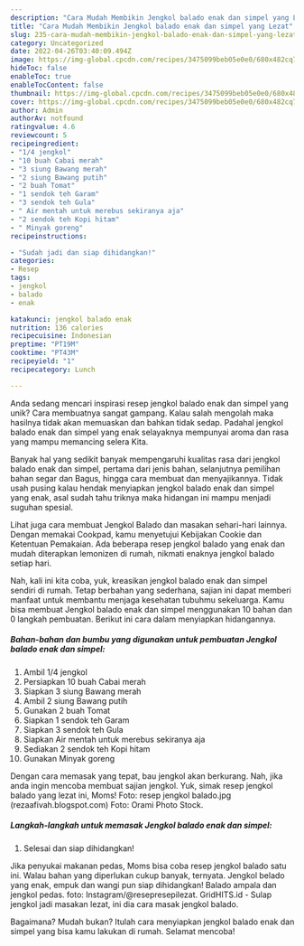 ```yaml
---
description: "Cara Mudah Membikin Jengkol balado enak dan simpel yang Lezat"
title: "Cara Mudah Membikin Jengkol balado enak dan simpel yang Lezat"
slug: 235-cara-mudah-membikin-jengkol-balado-enak-dan-simpel-yang-lezat
category: Uncategorized
date: 2022-04-26T03:40:09.494Z
image: https://img-global.cpcdn.com/recipes/3475099beb05e0e0/680x482cq70/jengkol-balado-enak-dan-simpel-foto-resep-utama.jpg
hideToc: false
enableToc: true
enableTocContent: false
thumbnail: https://img-global.cpcdn.com/recipes/3475099beb05e0e0/680x482cq70/jengkol-balado-enak-dan-simpel-foto-resep-utama.jpg
cover: https://img-global.cpcdn.com/recipes/3475099beb05e0e0/680x482cq70/jengkol-balado-enak-dan-simpel-foto-resep-utama.jpg
author: Admin
authorAv: notfound
ratingvalue: 4.6
reviewcount: 5
recipeingredient:
- "1/4 jengkol"
- "10 buah Cabai merah"
- "3 siung Bawang merah"
- "2 siung Bawang putih"
- "2 buah Tomat"
- "1 sendok teh Garam"
- "3 sendok teh Gula"
- " Air mentah untuk merebus sekiranya aja"
- "2 sendok teh Kopi hitam"
- " Minyak goreng"
recipeinstructions:

- "Sudah jadi dan siap dihidangkan!"
categories:
- Resep
tags:
- jengkol
- balado
- enak

katakunci: jengkol balado enak 
nutrition: 136 calories
recipecuisine: Indonesian
preptime: "PT19M"
cooktime: "PT43M"
recipeyield: "1"
recipecategory: Lunch

---
```





Anda sedang mencari inspirasi resep jengkol balado enak dan simpel yang unik? Cara membuatnya sangat gampang. Kalau salah mengolah maka hasilnya tidak akan memuaskan dan bahkan tidak sedap. Padahal jengkol balado enak dan simpel yang enak selayaknya mempunyai aroma dan rasa yang mampu memancing selera Kita.





Banyak hal yang sedikit banyak mempengaruhi kualitas rasa dari jengkol balado enak dan simpel, pertama dari jenis bahan, selanjutnya pemilihan bahan segar dan Bagus, hingga cara membuat dan menyajikannya. Tidak usah pusing kalau hendak menyiapkan jengkol balado enak dan simpel yang enak,      asal sudah tahu triknya maka hidangan ini mampu menjadi suguhan spesial.














Lihat juga cara membuat Jengkol Balado dan masakan sehari-hari lainnya. Dengan memakai Cookpad, kamu menyetujui Kebijakan Cookie dan Ketentuan Pemakaian. Ada beberapa resep jengkol balado yang enak dan mudah diterapkan lemonizen di rumah, nikmati enaknya jengkol balado setiap hari.






Nah, kali ini kita coba, yuk, kreasikan jengkol balado enak dan simpel sendiri di rumah. Tetap berbahan yang sederhana, sajian ini dapat memberi manfaat untuk membantu menjaga kesehatan tubuhmu sekeluarga. Kamu bisa membuat Jengkol balado enak dan simpel menggunakan 10 bahan dan 0 langkah pembuatan. Berikut ini cara dalam menyiapkan hidangannya.

<!--inarticleads1-->

##### Bahan-bahan dan bumbu yang digunakan untuk pembuatan Jengkol balado enak dan simpel:

1. Ambil 1/4 jengkol
1. Persiapkan 10 buah Cabai merah
1. Siapkan 3 siung Bawang merah
1. Ambil 2 siung Bawang putih
1. Gunakan 2 buah Tomat
1. Siapkan 1 sendok teh Garam
1. Siapkan 3 sendok teh Gula
1. Siapkan  Air mentah untuk merebus sekiranya aja
1. Sediakan 2 sendok teh Kopi hitam
1. Gunakan  Minyak goreng


Dengan cara memasak yang tepat, bau jengkol akan berkurang. Nah, jika anda ingin mencoba membuat sajian jengkol. Yuk, simak resep jengkol balado yang lezat ini, Moms! Foto: resep jengkol balado.jpg (rezaafivah.blogspot.com) Foto: Orami Photo Stock. 

<!--inarticleads2-->

##### Langkah-langkah untuk memasak Jengkol balado enak dan simpel:


1. Selesai dan siap dihidangkan!

Jika penyukai makanan pedas, Moms bisa coba resep jengkol balado satu ini. Walau bahan yang diperlukan cukup banyak, ternyata. Jengkol belado yang enak, empuk dan wangi pun siap dihidangkan! Balado ampala dan jengkol pedas. foto: Instagram/@resepresepilezat. GridHITS.id - Sulap jengkol jadi masakan lezat, ini dia cara masak jengkol balado. 

Bagaimana? Mudah bukan? Itulah cara menyiapkan jengkol balado enak dan simpel yang bisa kamu lakukan di rumah. Selamat mencoba!
